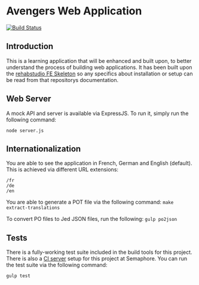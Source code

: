 # Avengers Web Application
[![Build Status](https://semaphoreapp.com/api/v1/projects/eddde0c2-684f-4a4d-a3e1-ffcfba4170fc/357938/badge.png)](https://semaphoreapp.com/antwan1986/avengers-web-application)

## Introduction
This is a learning application that will be enhanced and built upon, to better understand the process of building web applications. It has been built upon the [rehabstudio FE Skeleton](https://github.com/rehabstudio/fe-skeleton) so any specifics about installation or setup can be read from that repositorys documentation.

## Web Server
A mock API and server is available via ExpressJS. To run it, simply run the following command:

```node server.js```

## Internationalization

You are able to see the application in French, German and English (default). This is achieved via different URL extensions:

```
/fr
/de
/en
```

You are able to generate a POT file via the following command:
```make extract-translations```

To convert PO files to Jed JSON files, run the following:
```gulp po2json```

## Tests
There is a fully-working test suite included in the build tools for this project. There is also a [CI server](https://semaphoreapp.com/antwan1986/avengers-web-application) setup for this project at Semaphore. You can run the test suite via the following command:

```gulp test```